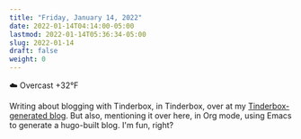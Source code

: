 ```yaml
---
title: "Friday, January 14, 2022"
date: 2022-01-14T04:14:00-05:00
lastmod: 2022-01-14T05:36:34-05:00
slug: 2022-01-14
draft: false
weight: 0
---
```


☁️ Overcast +32°F

Writing about blogging with Tinderbox, in Tinderbox, over at my [Tinderbox-generated blog](https://daily.baty.net). But also, mentioning it over here, in Org mode, using Emacs to generate a hugo-built blog. I'm fun, right?

[//]: # "Exported with love from a post written in Org mode"
[//]: # "- https://github.com/kaushalmodi/ox-hugo"
